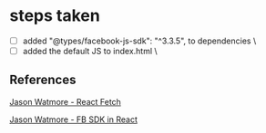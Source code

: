 # steps taken

-   [ ] added "@types/facebook-js-sdk": "^3.3.5", to dependencies \
-   [ ] added the default JS to index.html \

## References

[Jason Watmore - React Fetch](https://jasonwatmore.com/post/2020/02/01/react-fetch-http-post-request-examples)

[Jason Watmore - FB SDK in React](https://jasonwatmore.com/post/2020/10/28/react-facebook-how-to-use-the-facebook-sdk-in-a-react-app)
